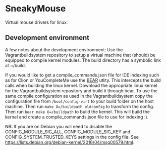 # SneakyMouse

Virtual mouse drivers for linux.

## Development environment

A few notes about the development environment:
Use the Vagrantbuildsystem repository to setup a virtual machine that (should)
be equipped to compile kernel modules. The build directory has a symbolic link
at ~/build. 

If you would like to get a compile\_commands.json file for IDE indexing such as for Clion or YouCompleteMe use the [BEAR](https://github.com/rizsotto/Bear) utlity. This intercepts the build calls when building the linux kernel. Download the appropriate linux kernel for the Vagrantbuildsystem repository and build it 
through bear. To use the same compile configuration as used in the Vagrantbuildsystem copy the configuration file
from `/boot/config-virt` to your build folder on the host machine. Then run `make O=/buildpath oldconfig` to transform
the config. Then run `bear make O=/buildpath` to build the kernel. This will build the kernel and create a
compile_commands.json file to use for indexing :).

NB: If you are on Debian you will need to disable the CONFIG\_MODULE\_SIG\_ALL, CONFIG\_MODULE\_SIG\_KEY and CONFIG\_SYSTEM\_TRUSTED\_KEYS settings in the config file. See https://lists.debian.org/debian-kernel/2016/04/msg00579.html.
